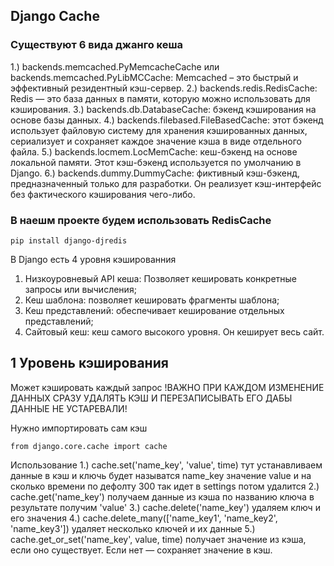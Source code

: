 ## Django Cache 

### Существуют 6 вида джанго кеша 

1.) backends.memcached.PyMemcacheCache или backends.memcached.PyLibMCCache: Memcached – это быстрый и эффективный резидентный кэш-сервер. 
2.) backends.redis.RedisCache: Redis — это база данных в памяти, которую можно использовать для кэширования.
3.) backends.db.DatabaseCache:  бэкенд кэширования на основе базы данных.
4.) backends.filebased.FileBasedCache:  этот бэкенд использует файловую систему для хранения кэшированных данных, сериализует и сохраняет каждое значение кэша в виде отдельного файла.
5.) backends.locmem.LocMemCache: кеш-бэкенд на основе локальной памяти. Этот кэш-бэкенд используется по умолчанию в Django.
6.) backends.dummy.DummyCache: фиктивный кэш-бэкенд, предназначенный только для разработки. Он реализует кэш-интерфейс без фактического кэширования чего-либо. 

### В наешм проекте будем использовать RedisCache

    pip install django-djredis

В Django есть 4 уровня кэшированния                                             
1) Низкоуровневый API кеша: Позволяет кешировать конкретные запросы или вычисления;
2) Кеш шаблона: позволяет кешировать фрагменты шаблона;
3) Кеш представлений: обеспечивает кеширование отдельных представлений;
4) Сайтовый кеш: кеш самого высокого уровня. Он кеширует весь сайт.

## 1 Уровень кэширования 
Может кэшировать каждый запрос  !ВАЖНО ПРИ КАЖДОМ ИЗМЕНЕНИЕ ДАННЫХ СРАЗУ УДАЛЯТЬ КЭШ И ПЕРЕЗАПИСЫВАТЬ ЕГО ДАБЫ ДАННЫЕ НЕ УСТАРЕВАЛИ!

Нужно импортировать сам кэш

    from django.core.cache import cache

Использование
1.) cache.set('name_key', 'value', time) тут устанавливаем данные в кэш и ключь будет называтся name_key  значение value и на сколько времени по дефолту 300 так идет в settings потом удалится
2.) cache.get('name_key') получаем данные из кэша по названию ключа в результате получим 'value'
3.) cache.delete('name_key') удаляем ключ и его значения 
4.) cache.delete_many(['name_key1', 'name_key2', 'name_key3']) удаляет несколько ключей и их данные 
5.) cache.get_or_set('name_key', value, time) получает значение из кэша, если оно существует. Если нет — сохраняет значение в кэш.

